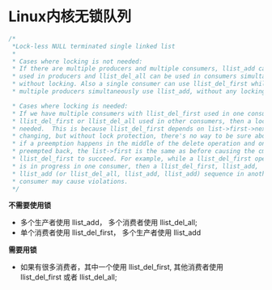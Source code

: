 # Linux内核无锁队列

```c
/*
 *Lock-less NULL terminated single linked list
 *
 * Cases where locking is not needed:
 * If there are multiple producers and multiple consumers, llist_add can be
 * used in producers and llist_del_all can be used in consumers simultaneously
 * without locking. Also a single consumer can use llist_del_first while
 * multiple producers simultaneously use llist_add, without any locking.

 * Cases where locking is needed:
 * If we have multiple consumers with llist_del_first used in one consumer, and
 * llist_del_first or llist_del_all used in other consumers, then a lock is
 * needed.  This is because llist_del_first depends on list->first->next not
 * changing, but without lock protection, there's no way to be sure about that
 * if a preemption happens in the middle of the delete operation and on being
 * preempted back, the list->first is the same as before causing the cmpxchg in
 * llist_del_first to succeed. For example, while a llist_del_first operation
 * is in progress in one consumer, then a llist_del_first, llist_add,
 * llist_add (or llist_del_all, llist_add, llist_add) sequence in another
 * consumer may cause violations.
 */
```  
  
**不需要使用锁**  

- 多个生产者使用 llist_add， 多个消费者使用 llist_del_all;  
- 单个消费者使用 llist_del_first， 多个生产者使用 llist_add  

**需要用锁**  

- 如果有很多消费者，其中一个使用 llist_del_first, 其他消费者使用 llist_del_first 或者 llist_del_all;  

 